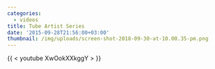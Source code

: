 ```yaml
---
categories:
  - videos
title: Tube Artist Series
date: '2015-09-28T21:56:00+03:00'
thumbnail: /img/uploads/screen-shot-2018-09-30-at-10.00.35-pm.png
---
```

{{ < youtube XwOokXXkggY > }}
